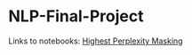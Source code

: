 # NLP-Final-Project

Links to notebooks:
  [Highest Perplexity Masking](https://colab.research.google.com/drive/1mP-pAvDiGTq9HW66JFljZSIaGJu0FlyC#scrollTo=vA47o_gHpBXt)
